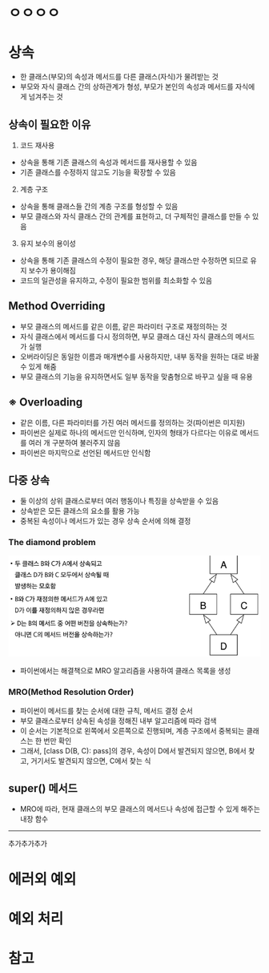# ㅇㅇㅇㅇ
# 상속
- 한 클래스(부모)의 속성과 메서드를 다른 클래스(자식)가 물려받는 것
- 부모와 자식 클래스 간의 상하관계가 형성, 부모가 본인의 속성과 메서드를 자식에게 넘겨주는 것
## 상속이 필요한 이유
1. 코드 재사용
- 상속을 통해 기존 클래스의 속성과 메서드를 재사용할 수 있음
- 기존 클래스를 수정하지 않고도 기능을 확장할 수 있음
2. 계층 구조
- 상속을 통해 클래스들 간의 계층 구조를 형성할 수 있음
- 부모 클래스와 자식 클래스 간의 관계를 표현하고, 더 구체적인 클래스를 만들 수 있음
3. 유지 보수의 용이성
- 상속을 통해 기존 클래스의 수정이 필요한 경우, 해당 클래스만 수정하면 되므로 유지 보수가 용이해짐
- 코드의 일관성을 유지하고, 수정이 필요한 범위를 최소화할 수 있음
## Method Overriding
- 부모 클래스의 메서드를 같은 이름, 같은 파라미터 구조로 재정의하는 것
- 자식 클래스에서 메서드를 다시 정의하면, 부모 클래스 대신 자식 클래스의 메서드가 실행
- 오버라이딩은 동일한 이름과 매개변수를 사용하지만, 내부 동작을 원하는 대로 바꿀 수 있게 해줌
- 부모 클래스의 기능을 유지하면서도 일부 동작을 맞춤형으로 바꾸고 싶을 때 유용
## ※ Overloading
- 같은 이름, 다른 파라미터를 가진 여러 메서드를 정의하는 것(파이썬은 미지원)
- 파이썬은 실제로 하나의 메서드만 인식하며, 인자의 형태가 다르다는 이유로 메서드를 여러 개 구분하여 불러주지 않음
- 파이썬은 마지막으로 선언된 메서드만 인식함
## 다중 상속
- 둘 이상의 상위 클래스로부터 여러 행동이나 특징을 상속받을 수 있음
- 상속받은 모든 클래스의 요소를 활용 가능
- 중복된 속성이나 메서드가 있는 경우 상속 순서에 의해 결정
### The diamond problem
![alt text](image-25.png)
- 파이썬에서는 해결책으로 MRO 알고리즘을 사용하여 클래스 목록을 생성
### MRO(Method Resolution Order)
- 파이썬이 메서드를 찾는 순서에 대한 규칙, 메서드 결정 순서
- 부모 클래스로부터 상속된 속성을 정해진 내부 알고리즘에 따라 검색
- 이 순서는 기본적으로 왼쪽에서 오른쪽으로 진행되며, 계층 구조에서 중복되는 클래스는 한 번만 확인
- 그래서, [class D(B, C): pass]의 경우, 속성이 D에서 발견되지 않으면, B에서 찾고, 거기서도 발견되지 않으면, C에서 찾는 식
## super() 메서드
- MRO에 따라, 현재 클래스의 부모 클래스의 메서드나 속성에 접근할 수 있게 해주는 내장 함수
---------
추가추가추가
# 에러외 예외

# 예외 처리

# 참고


